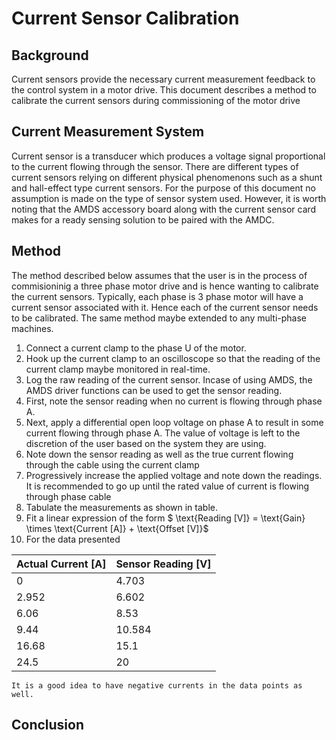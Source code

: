# Current Sensor Calibration

## Background

Current sensors provide the necessary current measurement feedback to the control system in a motor drive. This document describes a method to calibrate the current sensors during commissioning of the motor drive

## Current Measurement System

Current sensor is a transducer which produces a voltage signal proportional to the current flowing through the sensor. There are different types of current sensors relying on different physical phenomenons such as a shunt and hall-effect type current sensors. For the purpose of this document no assumption is made on the type of sensor system used. However, it is worth noting that the AMDS accessory board along with the current sensor card makes for a ready sensing solution to be paired with the AMDC.

## Method

The method described below assumes that the user is in the process of commisioninig a three phase motor drive and is hence wanting to calibrate the current sensors. Typically, each phase is 3 phase motor will have a current sensor associated with it. Hence each of the current sensor needs to be calibrated. The same method maybe extended to any multi-phase machines.

1. Connect a current clamp to the phase U of the motor.
1. Hook up the current clamp to an oscilloscope so that the reading of the current clamp maybe monitored in real-time.
1. Log the raw reading of the current sensor. Incase of using AMDS, the AMDS driver functions can be used to get the sensor reading.
1. First, note the sensor reading when no current is flowing through phase A.
1. Next, apply a differential open loop voltage on phase A to result in some current flowing through phase A. The value of voltage is left to the discretion of the user based on the system they are using.
1. Note down the sensor reading as well as the true current flowing through the cable using the current clamp
1. Progressively increase the applied voltage and note down the readings. It is recommended to go up until the rated value of current is flowing through phase cable
1. Tabulate the measurements as shown in table.
1. Fit a linear expression of the form $ \text{Reading [V]} = \text{Gain} \times \text{Current [A]} + \text{Offset [V]}$
1. For the data presented


| Actual Current [A]|Sensor Reading [V]|
| --- | --- |
 | 0 |4.703 |
 | 2.952 |6.602|
| 6.06 |8.53 |
| 9.44 |10.584|
| 16.68 |15.1 |
| 24.5 |20 |

```{tip}
It is a good idea to have negative currents in the data points as well.
```
## Conclusion





